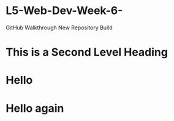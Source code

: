 # L5-Web-Dev-Week-6-
GitHub Walkthrough New Repository Build
# This is a Second Level Heading 
# Hello
# Hello again